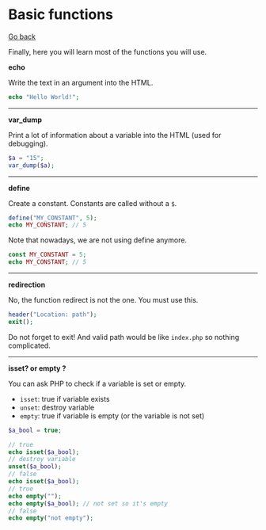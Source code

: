 # Basic functions

[Go back](..)

Finally, here you will learn most of the functions
you will use.

**echo**

Write the text in an argument into the HTML.

```php
echo "Hello World!";
```

<hr class="sr">

**var_dump**

Print a lot of information about a variable
into the HTML (used for debugging).

```php
$a = "15";
var_dump($a);
```

<hr class="sr">

**define**

Create a constant. Constants are called without
a ``$``.

```php
define("MY_CONSTANT", 5);
echo MY_CONSTANT; // 5
```

Note that nowadays, we are not using define anymore.

```php
const MY_CONSTANT = 5;
echo MY_CONSTANT; // 5
```

<hr class="sr">

**redirection**

No, the function redirect is not the one. You must
use this.

```php
header("Location: path");
exit();
```

Do not forget to exit! And valid path would be like
``index.php`` so nothing complicated.

<hr class="sr">

**isset? or empty ?**

You can ask PHP to check if a variable is set 
or empty.

* ``isset``: true if variable exists
* ``unset``: destroy variable
* ``empty``: true if variable is empty (or the variable is not set)

```php
$a_bool = true;

// true
echo isset($a_bool);
// destroy variable
unset($a_bool);
// false
echo isset($a_bool);
// true
echo empty("");
echo empty($a_bool); // not set so it's empty
// false
echo empty("not empty");
```